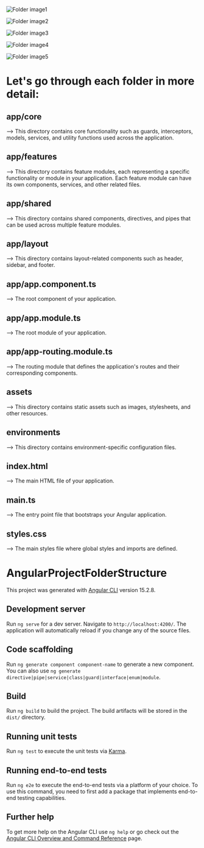![Folder image1](https://github.com/pktherock/anglar-project-folder-structure/assets/59223750/f0d8103e-829e-4684-a578-f107f609c861)

![Folder image2](https://github.com/pktherock/anglar-project-folder-structure/assets/59223750/6bc46755-66b4-4df9-a060-88d01f26189e)

![Folder image3](https://github.com/pktherock/anglar-project-folder-structure/assets/59223750/125d057d-990f-4d19-bb3a-7787ae690733)

![Folder image4](https://github.com/pktherock/anglar-project-folder-structure/assets/59223750/b01c30ea-79b2-4940-8a29-f570cdf3a7cd)

![Folder image5](https://github.com/pktherock/anglar-project-folder-structure/assets/59223750/a8f5a729-6553-4be3-b189-fced064371d8)

# Let's go through each folder in more detail:

## app/core
--> This directory contains core functionality such as guards, interceptors, models, services, and utility functions used across the application.

## app/features
--> This directory contains feature modules, each representing a specific functionality or module in your application. Each feature module can have its own components, services, and other related files.

## app/shared
--> This directory contains shared components, directives, and pipes that can be used across multiple feature modules.

## app/layout
--> This directory contains layout-related components such as header, sidebar, and footer.

## app/app.component.ts
--> The root component of your application.

## app/app.module.ts
--> The root module of your application.

## app/app-routing.module.ts
--> The routing module that defines the application's routes and their corresponding components.

## assets
--> This directory contains static assets such as images, stylesheets, and other resources.

## environments
--> This directory contains environment-specific configuration files.

## index.html
--> The main HTML file of your application.

## main.ts
--> The entry point file that bootstraps your Angular application.

## styles.css
--> The main styles file where global styles and imports are defined.

# AngularProjectFolderStructure

This project was generated with [Angular CLI](https://github.com/angular/angular-cli) version 15.2.8.

## Development server

Run `ng serve` for a dev server. Navigate to `http://localhost:4200/`. The application will automatically reload if you change any of the source files.

## Code scaffolding

Run `ng generate component component-name` to generate a new component. You can also use `ng generate directive|pipe|service|class|guard|interface|enum|module`.

## Build

Run `ng build` to build the project. The build artifacts will be stored in the `dist/` directory.

## Running unit tests

Run `ng test` to execute the unit tests via [Karma](https://karma-runner.github.io).

## Running end-to-end tests

Run `ng e2e` to execute the end-to-end tests via a platform of your choice. To use this command, you need to first add a package that implements end-to-end testing capabilities.

## Further help

To get more help on the Angular CLI use `ng help` or go check out the [Angular CLI Overview and Command Reference](https://angular.io/cli) page.

